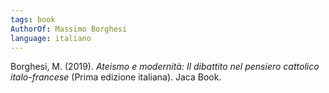 ```yaml
---
tags: book
AuthorOf: Massimo Borghesi
language: italiano
---
```



Borghesi, M. (2019). _Ateismo e modernità: Il dibattito nel pensiero cattolico italo-francese_ (Prima edizione italiana). Jaca Book.


